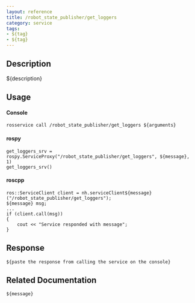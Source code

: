 ```yaml
---
layout: reference
title: /robot_state_publisher/get_loggers
category: service
tags: 
- ${tag} 
- ${tag}
---
```


## Description
${description}

## Usage
#### Console
```
rosservice call /robot_state_publisher/get_loggers ${arguments}
```

#### rospy
```
get_loggers_srv = rospy.ServiceProxy("/robot_state_publisher/get_loggers", ${message}, 1)
get_loggers_srv()
```

#### roscpp
```
ros::ServiceClient client = nh.serviceClient${message}("/robot_state_publisher/get_loggers");
${message} msg;
...
if (client.call(msg))
{
    cout << "Service responded with message";
}
```

## Response
```
${paste the response from calling the service on the console}
```

## Related Documentation
``${message}``  